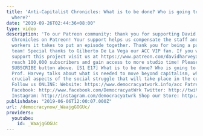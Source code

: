 ```yaml
---
title: 'Anti-Capitalist Chronicles: What is to be done? Who is going to do it and
  where?'
date: "2019-09-26T02:44:36+08:00"
type: video
description: 'To our Patreon community: thank you for supporting David Harvey''s Anti-Capitalist
  Chronicles on Patreon! Your support helps us compensate the staff and additional
  workers it takes to put an episode together. Thank you for being a part of the ACC
  team! Special thanks to Gilberto De La Vega our ACC VIP fan. If you would like to
  support this project visit us at https://www.patreon.com/davidharveyacc Help us
  reach 100,000 subscribers and gain access to more studio time! Please hit the red
  SUBSCRIBE button above. [S1 E17] What is to be done? Who is going to do it and where?
  Prof. Harvey talks about what is needed to move beyond capitalism, what are the
  crucial aspects of the social struggle that will take place in the coming years.
  Follow us ONLINE: Website: https://www.democracyatwork.info/acc Patreon: https://www.patreon.com/davidharveyacc
  Facebook: http://www.facebook.com/DemocracyatWrk Twitter: http://twitter.com/democracyatwrk
  Instagram: http://instagram.com/democracyatwrk Shop our Store: http://bit.ly/2JkxIfy'
publishdate: "2019-06-06T12:00:07.000Z"
url: /democracynow/_WaajgGOGUc/
providers:
  youtube:
    id: _WaajgGOGUc
---
```

